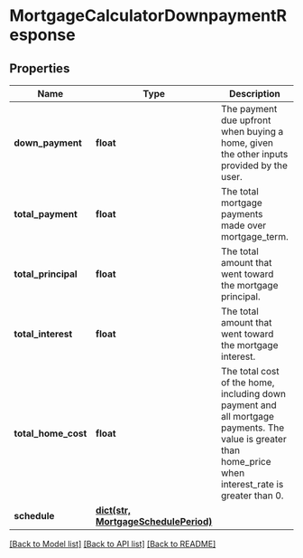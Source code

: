 # MortgageCalculatorDownpaymentResponse

## Properties
Name | Type | Description | Notes
------------ | ------------- | ------------- | -------------
**down_payment** | **float** | The payment due upfront when buying a home, given the other inputs provided by the user. | 
**total_payment** | **float** | The total mortgage payments made over mortgage_term. | 
**total_principal** | **float** | The total amount that went toward the mortgage principal. | 
**total_interest** | **float** | The total amount that went toward the mortgage interest. | 
**total_home_cost** | **float** | The total cost of the home, including down payment and all mortgage payments. The value is greater than home_price when interest_rate is greater than 0. | 
**schedule** | [**dict(str, MortgageSchedulePeriod)**](MortgageSchedulePeriod.md) |  | 

[[Back to Model list]](../README.md#documentation-for-models) [[Back to API list]](../README.md#documentation-for-api-endpoints) [[Back to README]](../README.md)


